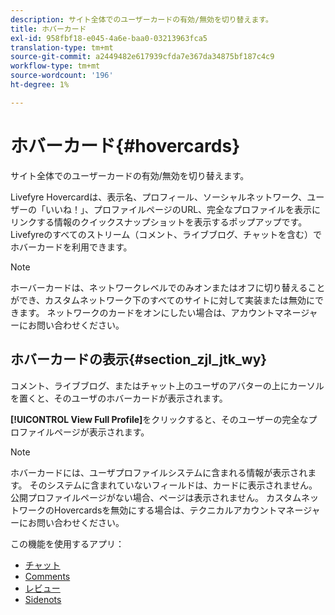 ```yaml
---
description: サイト全体でのユーザーカードの有効/無効を切り替えます。
title: ホバーカード
exl-id: 958fbf18-e045-4a6e-baa0-03213963fca5
translation-type: tm+mt
source-git-commit: a2449482e617939cfda7e367da34875bf187c4c9
workflow-type: tm+mt
source-wordcount: '196'
ht-degree: 1%

---
```


# ホバーカード{#hovercards}

サイト全体でのユーザーカードの有効/無効を切り替えます。

Livefyre Hovercardは、表示名、プロフィール、ソーシャルネットワーク、ユーザーの「いいね！」、プロファイルページのURL、完全なプロファイルを表示にリンクする情報のクイックスナップショットを表示するポップアップです。 Livefyreのすべてのストリーム（コメント、ライブブログ、チャットを含む）でホバーカードを利用できます。

>[!NOTE]
>
>ホーバーカードは、ネットワークレベルでのみオンまたはオフに切り替えることができ、カスタムネットワーク下のすべてのサイトに対して実装または無効にできます。 ネットワークのカードをオンにしたい場合は、アカウントマネージャーにお問い合わせください。

## ホバーカードの表示{#section_zjl_jtk_wy}

コメント、ライブブログ、またはチャット上のユーザのアバターの上にカーソルを置くと、そのユーザのホバーカードが表示されます。

**[!UICONTROL View Full Profile]**&#x200B;をクリックすると、そのユーザーの完全なプロファイルページが表示されます。

>[!NOTE]
>
>ホバーカードには、ユーザプロファイルシステムに含まれる情報が表示されます。 そのシステムに含まれていないフィールドは、カードに表示されません。 公開プロファイルページがない場合、ページは表示されません。 カスタムネットワークのHovercardsを無効にする場合は、テクニカルアカウントマネージャーにお問い合わせください。



この機能を使用するアプリ：

* [チャット](/help/using/c-about-apps/c-chat-app/c-chat-app.md#c_chat_app)
* [Comments](/help/using/c-about-apps/c-comments/c-comments.md)
* [レビュー](/help/using/c-about-apps/c-reviews-app/c-reviews-app.md#c_reviews_app)
* [Sidenots](/help/using/c-about-apps/c-sidenotes-app/c-sidenotes-app.md#c_sidenotes_app)

